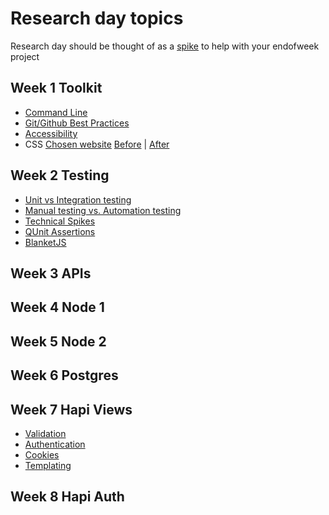 # Research day topics

Research day should be thought of as a [spike](http://www.extremeprogramming.org/rules/spike.html) to help with your endofweek project

## Week 1 Toolkit

- [Command Line](nicelinkhere)
- [Git/Github Best Practices](nicelinkhere)
- [Accessibility](nicelinkhere)
- CSS [Chosen website](https://github.com/MohamedOmarii/accessibility)
  [Before](nicelinkhere) | [After](nicelinkhere)

## Week 2 Testing

- [Unit vs Integration testing](nicelinkhere)
- [Manual testing vs. Automation testing](nicelinkhere)
- [Technical Spikes](nicelinkhere)
- [QUnit Assertions](nicelinkhere)
- [BlanketJS](nicelinkhere)

## Week 3 APIs

## Week 4 Node 1

## Week 5 Node 2

## Week 6 Postgres

## Week 7 Hapi Views

- [Validation](https://github.com/FACN1/research/tree/master/week-7/validation)
- [Authentication](https://github.com/FACN1/research/tree/master/week-7/authentication)
- [Cookies]()
- [Templating](https://github.com/FACN1/research/tree/master/week-7/templating)

## Week 8 Hapi Auth
